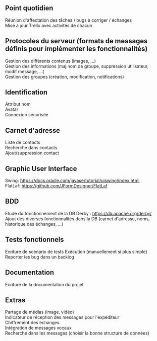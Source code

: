 ## Point quotidien
Réunion d'affectation des tâches / bugs à corriger / échanges  
Mise à jour Trello avec activités de chacun

## Protocoles du serveur (formats de messages définis pour implémenter les fonctionnalités)
Gestion des différents contenus (images, ...)  
Gestion des informations (maj nom de groupe, suppression utilisateur, modif message, ...)  
Gestion des groupes (création, modification, notifications)

## Identification
Attribut nom  
Avatar  
Connexion sécurisée

## Carnet d'adresse
Liste de contacts  
Recherche dans contacts  
Ajout/suppression contact

## Graphic User Interface
Swing: https://docs.oracle.com/javase/tutorial/uiswing/index.html  
FlatLaf: https://github.com/JFormDesigner/FlatLaf

## BDD
Etude du fonctionnement de la DB Derby : https://db.apache.org/derby/
Ajout des diverses fonctionnalités dans la DB (carnet d'adresse, noms, historique des échanges, ...)

## Tests fonctionnels
Ecriture de scénario de tests
Exécution (manuellement si plus simple)
Reporter les bug dans un backlog

## Documentation
Ecriture de la documentation du projet

## Extras
Partage de médias (image, vidéo)  
Indicateur de réception des messages pour l'expéditeur  
Chiffrement des échanges  
Intégration de messages vocaux  
Recherche dans les messages (choisir la bonne structure de données)